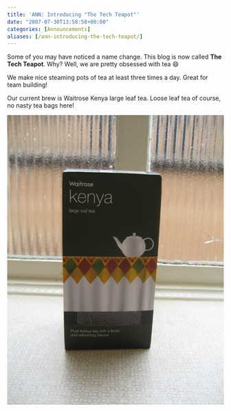 ```yaml
---
title: 'ANN: Introducing "The Tech Teapot"'
date: "2007-07-30T13:58:58+00:00"
categories: [Announcements]
aliases: [/ann-introducing-the-tech-teapot/]
---
```


Some of you may have noticed a name change. This blog is now called **The Tech Teapot**. Why? Well, we are pretty obsessed with tea :smile:

We make nice steaming pots of tea at least three times a day. Great for team building!

Our current brew is Waitrose Kenya large leaf tea. Loose leaf tea of course, no nasty tea bags here!

![Waitrose Kenya large leaf tea](picture-002.jpg)
